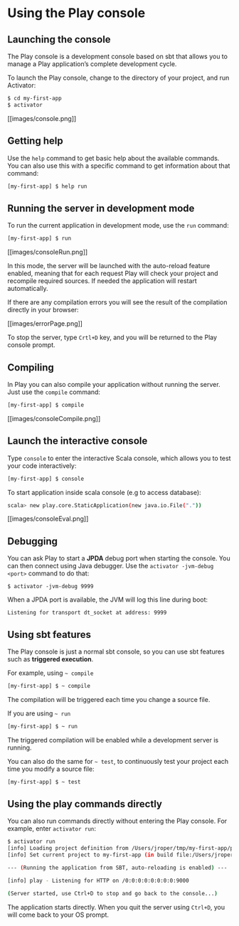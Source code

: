 <!--- Copyright (C) 2009-2013 Typesafe Inc. <http://www.typesafe.com> -->
# Using the Play console

## Launching the console

The Play console is a development console based on sbt that allows you to manage a Play application’s complete development cycle.

To launch the Play console, change to the directory of your project, and run Activator:

```bash
$ cd my-first-app
$ activator
```

[[images/console.png]]

## Getting help

Use the `help` command to get basic help about the available commands.  You can also use this with a specific command to get information about that command:

```bash
[my-first-app] $ help run
```

## Running the server in development mode

To run the current application in development mode, use the `run` command:

```bash
[my-first-app] $ run
```

[[images/consoleRun.png]]

In this mode, the server will be launched with the auto-reload feature enabled, meaning that for each request Play will check your project and recompile required sources. If needed the application will restart automatically.

If there are any compilation errors you will see the result of the compilation directly in your browser:

[[images/errorPage.png]]

To stop the server, type `Crtl+D` key, and you will be returned to the Play console prompt.

## Compiling

In Play you can also compile your application without running the server. Just use the `compile` command:

```bash
[my-first-app] $ compile
```

[[images/consoleCompile.png]]

## Launch the interactive console

Type `console` to enter the interactive Scala console, which allows you to test your code interactively:

```bash
[my-first-app] $ console
```

To start application inside scala console (e.g to access database):
```bash
scala> new play.core.StaticApplication(new java.io.File("."))
```

[[images/consoleEval.png]] 

## Debugging

You can ask Play to start a **JPDA** debug port when starting the console. You can then connect using Java debugger. Use the `activator -jvm-debug <port>` command to do that:

```
$ activator -jvm-debug 9999
```

When a JPDA port is available, the JVM will log this line during boot:

```
Listening for transport dt_socket at address: 9999
```

## Using sbt features

The Play console is just a normal sbt console, so you can use sbt features such as **triggered execution**. 

For example, using `~ compile`

```bash
[my-first-app] $ ~ compile
```

The compilation will be triggered each time you change a source file.

If you are using `~ run`

```bash
[my-first-app] $ ~ run
```

The triggered compilation will be enabled while a development server is running.

You can also do the same for `~ test`, to continuously test your project each time you modify a source file:

```bash
[my-first-app] $ ~ test
```

## Using the play commands directly

You can also run commands directly without entering the Play console. For example, enter `activator run`:

```bash
$ activator run
[info] Loading project definition from /Users/jroper/tmp/my-first-app/project
[info] Set current project to my-first-app (in build file:/Users/jroper/tmp/my-first-app/)

--- (Running the application from SBT, auto-reloading is enabled) ---

[info] play - Listening for HTTP on /0:0:0:0:0:0:0:0:9000

(Server started, use Ctrl+D to stop and go back to the console...)
```

The application starts directly. When you quit the server using `Ctrl+D`, you will come back to your OS prompt.
